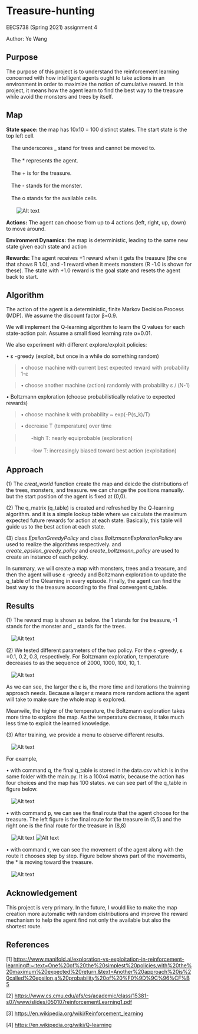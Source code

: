 # Treasure-hunting

  EECS738 (Spring 2021) assignment 4

  Author: Ye Wang

## Purpose

The purpose of this project is to understand the reinforcement learning concerned with how intelligent agents ought to take actions in an environment in order to maximize the notion of cumulative reward. In this project, it means how the agent learn to find the best way to the treasure while avoid the monsters and trees by itself.

## Map

__State space:__ the map has 10x10 = 100 distinct states. The start state is the top left cell. 

　The underscores  _  stand for trees and cannot be moved to.
  
　The * represents the agent.
  
　The + is for the treasure.
  
　The - stands for the monster.
 
　The o stands for the available cells.
 
　　![Alt text](https://github.com/yeah61/treasure-hunting/blob/main/images/world_map.png)

__Actions:__ The agent can choose from up to 4 actions (left, right, up, down) to move around.

__Environment Dynamics:__ the map is deterministic, leading to the same new state given each state and action

__Rewards:__ The agent receives +1 reward when it gets the treasure (the one that shows R 1.0), and -1 reward when it meets monsters (R -1.0 is shown for these). 
The state with +1.0 reward is the goal state and resets the agent back to start.

## Algorithm

The action of the agent is a deterministic, finite Markov Decision Process (MDP). We assume the discount factor β=0.9.

We will implement the Q-learning algorithm to learn the Q values for each state-action pair. Assume a small fixed learning rate α=0.01.

We also experiment with different explore/exploit policies:


• ε -greedy (exploit, but once in a while do something random)

> • choose machine with current best expected reward with probability 1-ε

> • choose another machine (action) randomly with probability ε / (N-1)

• Boltzmann exploration (choose probabilistically relative to expected rewards)

> • choose machine k with probability ~ exp(-P(s_k)/T)

> • decrease T (temperature) over time

>   　　-high T: nearly equiprobable (exploration)

>   　　-low T: increasingly biased toward best action (exploitation)


## Approach

(1) The _creat_world_ function create the map and deicde the distributions of the trees, monsters, and treasure. we can change the positions manually. but the start position of the agent is fixed at (0,0).

(2) The q_matrix (q_table) is created and refreshed by the Q-learning algorithm. and it is a simple lookup table where we calculate the maximum expected future rewards for action at each state. Basically, this table will guide us to the best action at each state.

(3) class _EpsilonGreedyPolicy_ and class _BoltzmannExplorationPolicy_ are used to realize the algorithms respectively. and _create_epsilon_greedy_policy_ and  _create_boltzmann_policy_ are used to create an instance of each policy. 

In summary, we will create a map with monsters, trees and a treasure, and then the agent will use ε -greedy and Boltzmann exploration to update the q_table of the Qlearning in every episode. Finally, the agent can find the best way to the treasure according to the final convergent q_table. 

## Results
(1) The reward map is shown as below. the 1 stands for the treasure, -1 stands for the monster and _ stands for the trees.

　![Alt text](https://github.com/yeah61/treasure-hunting/blob/main/images/reward%20map.png)

(2) We tested different parameters of the two policy. For the ε -greedy, ε =0.1, 0.2, 0.3, respectively. For Boltzmann exploration, temperature decreases to as the sequence of 2000, 1000, 100, 10, 1. 

　![Alt text](https://github.com/yeah61/treasure-hunting/blob/main/images/Qlearning%20approach.png)

As we can see, the larger the ε is, the more time and iterations the trainning approach needs. Because a larger ε means more random actions the agent will take to make sure the whole map is explored.

Meanwile, the higher of the temperature, the Boltzmann exploration takes more time to explore the map. As the temperature decrease, it take much less time to exploit the learned knowledge.

(3) After training, we provide a menu to observe different results.

　![Alt text](https://github.com/yeah61/treasure-hunting/blob/main/images/menu.png)

For example,

• with command q, the final q_table is stored in the data.csv which is in the same folder with the main.py. It is a 100x4 matrix, because the action has four choices and the map has 100 states. we can see part of the q_table in figure below.

　![Alt text](https://github.com/yeah61/treasure-hunting/blob/main/images/q_table.png)

• with command p, we can see the final route that the agent choose for the treasure. The left figure is the final route for the treasure in (5,5) and the right one is the final route for the treasure in (8,8)

　![Alt text](https://github.com/yeah61/treasure-hunting/blob/main/images/final%20path-55.png) ![Alt text](https://github.com/yeah61/treasure-hunting/blob/main/images/final%20path-88.png)

• with command r, we can see the movement of the agent along with the route it chooses step by step. Figure below shows part of the movements, the * is moving toward the treasure.

　![Alt text](https://github.com/yeah61/treasure-hunting/blob/main/images/walking%20approach.png)

## Acknowledgement

This project is very primary. In the future, I would like to make the map creation more automatic with random distributions and improve the reward mechanism to help the agent find not only the available but also the shortest route.

## References

[1] https://www.manifold.ai/exploration-vs-exploitation-in-reinforcement-learning#:~:text=One%20of%20the%20simplest%20policies,with%20the%20maximum%20expected%20return.&text=Another%20approach%20is%20called%20epsilon,a%20probability%20of%20%F0%9D%9C%96%CF%B5

[2] https://www.cs.cmu.edu/afs/cs/academic/class/15381-s07/www/slides/050107reinforcementLearning1.pdf

[3] https://en.wikipedia.org/wiki/Reinforcement_learning

[4] https://en.wikipedia.org/wiki/Q-learning


